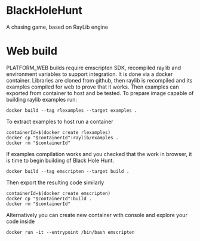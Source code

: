 # BlackHoleHunt
A chasing game, based on RayLib engine

# Web build

PLATFORM_WEB builds require emscripten SDK, recompiled raylib and environment variables to support integration. It is done via a docker container.
Libraries are cloned from github, then raylib is recompiled and its examples compiled for web to prove that it works.
Then examples can exported from container to host and be tested. 
To prepare image capable of building raylib examples run:
```
docker build --tag rlexamples --target examples .
```
To extract examples to host run a container
```
containerId=$(docker create rlexamples)
docker cp "$containerId":raylib/examples .
docker rm "$containerId"
```
If examples compilation works and you checked that the work in browser, it is time to begin building of Black Hole Hunt.
```
docker build --tag emscripten --target build .
```
Then export the resulting code similarly
```
containerId=$(docker create emscripten)
docker cp "$containerId":build .
docker rm "$containerId"
```

Alternatively you can create new container with console and explore your code inside
```
docker run -it --entrypoint /bin/bash emscripten
```